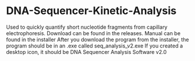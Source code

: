 # DNA-Sequencer-Kinetic-Analysis
Used to quickly quantify short nucleotide fragments from capillary electrophoresis. Download can be found in the releases. Manual can be found in the installer
After you download the program from the installer, the program should be in an .exe called seq_analysis_v2.exe
If you created a desktop icon, it should be DNA Sequencer Analysis Software v2.0
